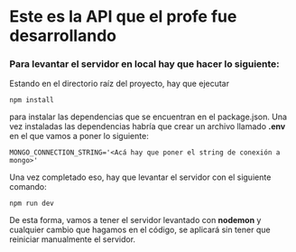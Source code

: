 # Este es la API que el profe fue desarrollando
### Para levantar el servidor en local hay que hacer lo siguiente:
Estando en el directorio raíz del proyecto, hay que ejecutar
```
npm install
```
para instalar las dependencias que se encuentran en el package.json.
Una vez instaladas las dependencias habría que crear un archivo llamado <b>.env</b> en el que vamos a poner lo siguiente:
```
MONGO_CONNECTION_STRING='<Acá hay que poner el string de conexión a mongo>'
```
Una vez completado eso, hay que levantar el servidor con el siguiente comando:
```
npm run dev
```
De esta forma, vamos a tener el servidor levantado con <b>nodemon</b> y cualquier cambio que hagamos en el código, se aplicará sin tener que reiniciar manualmente el servidor.